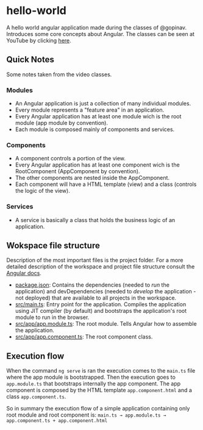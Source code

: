 # hello-world

A hello world angular application made during the classes of @gopinav. Introduces some core concepts about Angular.
The classes can be seen at YouTube by clicking [here](https://www.youtube.com/playlist?list=PLC3y8-rFHvwhBRAgFinJR8KHIrCdTkZcZ).

## Quick Notes

Some notes taken from the video classes.

### Modules

* An Angular application is just a collection of many individual modules.
* Every module represents a "feature area" in an application.
* Every Angular application has at least one module wich is the root module (app module by convention).
* Each module is composed mainly of components and services.

### Components

* A component controls a portion of the view.
* Every Angular application has at least one component wich is the RootComponent (AppComponent by convention).
* The other components are nested inside the AppComponent.
* Each component will have a HTML template (view) and a class (controls the logic of the view).

### Services

* A service is basically a class that holds the business logic of an application.

## Wokspace file structure

Description of the most important files is the project folder.
For a more detailed description of the workspace and project file structure consult the [Angular docs](https://angular.io/guide/file-structure).

* [package.json](): Contains the dependencies (needed to *run* the application) and devDependencies (needed to *develop* the application - not deployed) that are available to all projects in the workspace.
* [src/main.ts](): Entry point for the application. Compiles the application using JIT compiler (by default) and bootstraps the application's root module to run in the browser.
* [src/app/app.module.ts](): The root module. Tells Angular how to assemble the application.
* [src/app/app.component.ts](): The root component class.

## Execution flow

When the command `ng serve` is ran the execution comes to the `main.ts` file where the app module is bootstrapped. Then the execution goes to `app.module.ts` that bootstraps internally the app component. The app component is composed by the HTML template `app.component.html` and a class `app.component.ts`.

So in summary the execution flow of a simple application containing only root module and root component is:
```main.ts → app.module.ts → app.component.ts + app.component.html```
